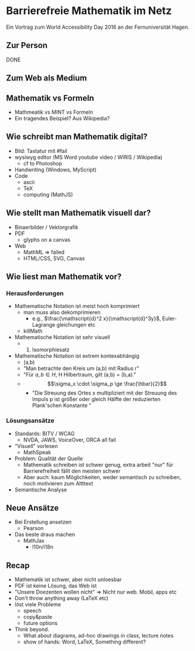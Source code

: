 # Barrierefreie Mathematik im Netz

Ein Vortrag zum World Accessibility Day 2016 an der Fernuniversität Hagen.

## Zur Person

DONE

## Zum Web als Medium

## Mathematik vs Formeln

* Mathmeatik vs MINT vs Formeln
* Ein tragendes Beispiel? Aus Wikipedia?

## Wie schreibt man Mathematik digital?

* Bild: Tastatur mit #fail
* wysiwyg editor (MS Word youtube video / WIRIS / Wikipedia)
  * cf to Photoshop
* Handwriting (Windows, MyScript)
* Code
  * ascii
  * TeX
  * computing (MathJS)

## Wie stellt man Mathematik visuell dar?

* Binaerbilder / Vektorgrafik
* PDF
  * glyphs on a canvas
* Web
  * MathML => failed
  * HTML/CSS, SVG, Canvas

## Wie liest man Mathematik vor?

### Herausforderungen

* Mathematische Notation ist meist hoch komprimiert
  * man muss also dekomprimieren
    * e.g., $\frac{\mathscript{d}^2 x}{\mathscript{d}^3y}$, Euler-Lagrange gleichungen etc
  * killMath
* Mathematische Notation ist sehr visuell
  * 1. Isomorphiesatz
* Mathematische Notation ist extrem kontexabhängig
  * (a,b)
  * "Man betrachte den Kreis um (a,b) mit Radius r"
  * "Für $a, b \in H$, H  Hilbertraum, gilt  (a,b) = (b,a)."
  * $$\sigma_x \cdot \sigma_p \ge \frac{\hbar}{2}$$
    * "Die Streuung des Ortes x multipliziert mit der Streuung des Impuls p ist größer oder gleich Hälfte der reduzierten Plank'schen Konstante "

### Lösungsansätze

* Standards: BITV / WCAG
  * NVDA, JAWS, VoiceOver, ORCA all fail
* "Visuell" vorlesen
  * MathSpeak
* Problem: Qualität der Quelle
  * Mathematik schreiben ist schwer genug, extra arbeit "nur" für Barrierefreiheit fällt den meisten schwer
  * Aber auch: kaum Möglichkeiten, weder semantisch zu schreiben, noch motivieren zum Altttext
* Semantische Analyse


## Neue Ansätze

* Bei Erstellung ansetzen
  * Pearson
* Das beste draus machen
  * MathJax
    * l10n/i18n


## Recap

* Mathematik ist schwer, aber nicht unloesbar
* PDF ist keine Lösung, das Web ist
* "Unsere Doezenten wollen nicht" => Nicht nur web. Mobil, apps etc
* Don't throw anything away (LaTeX etc)
 * löst viele Probleme
   * speech
   * copy&paste
   * future options
* Think beyond.
  * What about diagrams, ad-hoc drawings in class, lecture notes
  * show of hands: Word, LaTeX, Something different?
